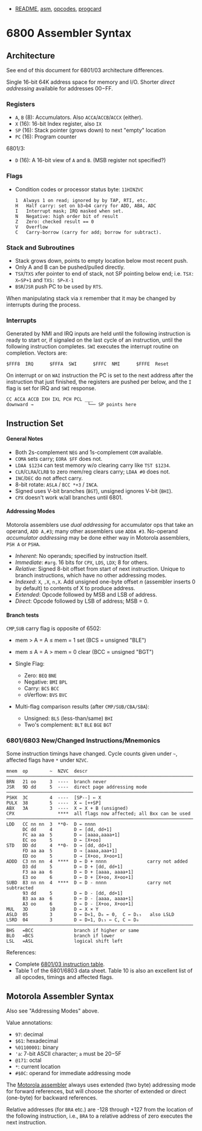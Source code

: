 - [README](README.md), [asm](asm.md), [opcodes](opcodes.md),
  [progcard](progcard)

6800 Assembler Syntax
=====================

Architecture
------------

See end of this document for 6801/03 architecture differences.

Single 16-bit 64K address space for memory and I/O. Shorter _direct
addressing_ available for addresses $00-$FF.

### Registers

- `A`, `B` (8): Accumulators. Also `ACCA`/`ACCB`/`ACCX` (either).
- `X` (16): 16-bit Index register, also `IX`
- `SP` (16): Stack pointer (grows down) to next "empty" location
- `PC` (16): Program counter

6801/3:
- `D` (16): A 16-bit view of `A` and `B`. (MSB register not specified?)

### Flags

- Condition codes or processor status byte: `11HINZVC`

      1  Always 1 on read; ignored by by TAP, RTI, etc.
      H   Half carry: set on b3→b4 carry for ADD, ABA, ADC
      I   Interrupt mask; IRQ masked when set.
      N   Negative: high order bit of result
      Z   Zero: checked result == 0
      V   Overflow
      C   Carry-borrow (carry for add; borrow for subtract).


### Stack and Subroutines

- Stack grows down, points to empty location below most recent push.
- Only A and B can be pushed/pulled directly.
- `TSX`/`TXS` xfer pointer to end of stack, not SP pointing below end;
  i.e. `TSX: X←SP+1` and `TXS: SP←X-1`
- `BSR`/`JSR` push PC to be used by `RTS`.

When manipulating stack via `X` remember that it may be changed by
interrupts during the process.

### Interrupts

Generated by NMI and IRQ inputs are held until the following instruction is
ready to start or, if signaled on the last cycle of an instruction, until
the following instruction completes. `SWI` executes the interrupt routine
on completion. Vectors are:

    $FFF8  IRQ      $FFFA  SWI      $FFFC  NMI      $FFFE  Reset

On interrupt or on `WAI` instruction the PC is set to the next address
after the instruction that just finished, the registers are pushed per
below, and the `I` flag is set for IRQ and `SWI` response.

    CC ACCA ACCB IXH IXL PCH PCL ___
    downward →                    └── SP points here


Instruction Set
---------------

#### General Notes

- Both 2s-complement `NEG` and 1s-complement `COM` available.
- `COMA` sets carry; `EORA $FF` does not.
- `LDAA $1234` can test memory w/o clearing carry like `TST $1234`.
- `CLR`/`CLRA`/`CLRB` to zero mem/reg clears carry; `LDAA #0` does not.
- `INC`/`DEC` do not affect carry.
- 8-bit rotate: `ASLA` / `BCC *+3` / `INCA`.
- Signed uses V-bit branches (`BGT`), unsigned ignores V-bit (`BHI`).
- `CPX` doesn't work w/all branches until 6801.

#### Addressing Modes

Motorola assemblers use _dual addressing_ for accumulator ops that take an
operand, `ADD A,#3`; many other assemblers use `ADDA #3`. No-operand
_accumulator addressing_ may be done either way in Motorola assemblers,
`PSH A` or `PSHA`.

- _Inherent_: No operands; specified by instruction itself.
- _Immediate_: `#arg`. 16 bits for `CPX`, `LDS`, `LDX`; 8 for others.
- _Relative_: Signed 8-bit offset from start of next instruction. Unique to
  branch instructions, which have no other addressing modes.
- _Indexed_: `X`, `,X`, `n,X`. Add unsigned one-byte offset _n_ (assembler
  inserts 0 by default) to contents of X to produce address.
- _Extended_: Opcode followed by MSB and LSB of address.
- _Direct_: Opcode followed by LSB of address; MSB = 0.

#### Branch tests

`CMP`,`SUB` carry flag is opposite of 6502:
- mem > A  =  A ≤ mem  =  1 set     (BCS = unsigned "BLE")
- mem ≤ A  =  A > mem  =  0 clear   (BCC = unsigned "BGT")

- Single Flag:
  - Zero: `BEQ` `BNE`
  - Negative: `BMI` `BPL`
  - Carry: `BCS` `BCC`
  - oVerflow: `BVS` `BVC`
- Multi-flag comparison results (after `CMP/SUB/CBA/SBA`):
  - Unsigned: `BLS` (less-than/same) `BHI`
  - Two's complement: `BLT` `BLE` `BGE` `BGT`

### 6801/6803 New/Changed Instructions/Mnemonics

Some instruction timings have changed.
Cycle counts given under `~`, affected flags have `*` under `NZVC`.

    mnem  op        ~  NZVC  descr
    ─────────────────────────────────────────────────────────────────────
    BRN   21 oo     3  ----  branch never
    JSR   9D dd     5  ----  direct page addressing mode
    ─────────────────────────────────────────────────────────────────────
    PSHX  3C        4  ----  [SP--] ← X
    PULX  38        5  ----  X ← [++SP]
    ABX   3A        3  ----  X ← X + B (unsigned)
    CPX                ****  all flags now affected; all Bxx can be used
    ─────────────────────────────────────────────────────────────────────
    LDD   CC nn nn  3  **0-  D ← nnnn
          DC dd     4        D ← [dd, dd+1]
          FC aa aa  5        D ← [aaaa,aaaa+1]
          EC oo     5        D ← [X+oo]
    STD   DD dd     4  **0-  D → [dd, dd+1]
          FD aa aa  5        D → [aaaa,aaa+1]
          ED oo     5        D → [X+oo, X+oo+1]
    ADDD  C3 nn nn  4  ****  D ← D + nnnn               carry not added
          D3 dd     5        D ← D + [dd, dd+1]
          F3 aa aa  6        D ← D + [aaaa, aaaa+1]
          E3 oo     6        D ← D + [X+oo, X+oo+1]
    SUBD  83 nn nn  4  ****  D ← D - nnnn               carry not subtracted
          93 dd     5        D ← D - [dd, dd+1]
          B3 aa aa  6        D ← D - [aaaa, aaaa+1]
          A3 oo     6        D ← D - [X+oo, X+oo+1]
    MUL   3D        10       D ← X × Y
    ASLD  05        3        D ← D«1, D₀ ← 0,  C ← D₁₅   also LSLD
    LSRD  04        3        D ← D»1, D₁₅ ← C, C ← D₀
    ─────────────────────────────────────────────────────────────────────
    BHS   =BCC               branch if higher or same
    BLO   =BCS               branch if lower
    LSL   =ASL               logical shift left

References:
- Complete [6801/03 instruction table][6801inst].
- Table 1 of the 6801/6803 data sheet. Table 10 is also an excellent list
  of all opcodes, timings and affected flags.


Motorola Assembler Syntax
-------------------------

Also see "Addressing Modes" above.

Value annotations:
- `97`: decimal
- `$61`: hexadecimal
- `%01100001`: binary
- `'a`: 7-bit ASCII character; `a` must be $20-$5F
- `@171`: octal
- `*`: current location
- `#$0C`: operand for immediate addressing mode

The [Motorola assembler][masm] always uses extended (two byte)
addressing mode for forward references, but will choose the shorter of
extended or direct (one-byte) for backward references.

Relative addresses (for `BRA` etc.) are -128 through +127 from the
location of the following instruction, i.e., `BRA` to a relative
address of zero executes the next instruction.



<!-------------------------------------------------------------------->
[6801inst]: https://archive.org/stream/bitsavers_motorola68ReferenceManualMay84_19173732#page/n98/mode/1up
[masm]: https://archive.org/details/bitsavers_motorola68ReferenceManualMay84_19173732/page/n91
